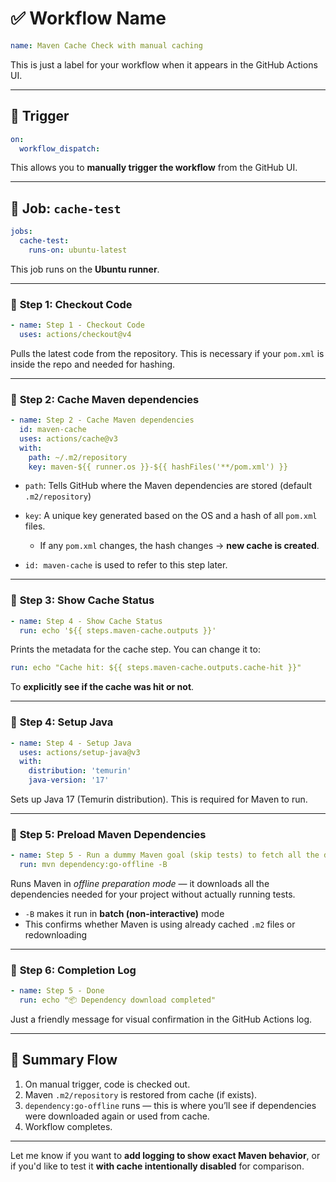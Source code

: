 # ✅ **Workflow Name**

```yaml
name: Maven Cache Check with manual caching
```

This is just a label for your workflow when it appears in the GitHub Actions UI.

---

## 🚀 **Trigger**

```yaml
on:
  workflow_dispatch:
```

This allows you to **manually trigger the workflow** from the GitHub UI.

---

## 🧪 **Job: `cache-test`**

```yaml
jobs:
  cache-test:
    runs-on: ubuntu-latest
```

This job runs on the **Ubuntu runner**.

---

### 🔹 **Step 1: Checkout Code**

```yaml
- name: Step 1 - Checkout Code
  uses: actions/checkout@v4
```

Pulls the latest code from the repository. This is necessary if your `pom.xml` is inside the repo and needed for hashing.

---

### 🔹 **Step 2: Cache Maven dependencies**

```yaml
- name: Step 2 - Cache Maven dependencies
  id: maven-cache
  uses: actions/cache@v3
  with:
    path: ~/.m2/repository
    key: maven-${{ runner.os }}-${{ hashFiles('**/pom.xml') }}
```

* `path`: Tells GitHub where the Maven dependencies are stored (default `.m2/repository`)
* `key`: A unique key generated based on the OS and a hash of all `pom.xml` files.

    * If any `pom.xml` changes, the hash changes → **new cache is created**.
* `id: maven-cache` is used to refer to this step later.

---

### 🔹 **Step 3: Show Cache Status**

```yaml
- name: Step 4 - Show Cache Status
  run: echo '${{ steps.maven-cache.outputs }}'
```

Prints the metadata for the cache step. You can change it to:

```yaml
run: echo "Cache hit: ${{ steps.maven-cache.outputs.cache-hit }}"
```

To **explicitly see if the cache was hit or not**.

---

### 🔹 **Step 4: Setup Java**

```yaml
- name: Step 4 - Setup Java
  uses: actions/setup-java@v3
  with:
    distribution: 'temurin'
    java-version: '17'
```

Sets up Java 17 (Temurin distribution). This is required for Maven to run.

---

### 🔹 **Step 5: Preload Maven Dependencies**

```yaml
- name: Step 5 - Run a dummy Maven goal (skip tests) to fetch all the dependencies
  run: mvn dependency:go-offline -B
```

Runs Maven in *offline preparation mode* — it downloads all the dependencies needed for your project without actually running tests.

* `-B` makes it run in **batch (non-interactive)** mode
* This confirms whether Maven is using already cached `.m2` files or redownloading

---

### 🔹 **Step 6: Completion Log**

```yaml
- name: Step 5 - Done
  run: echo "📦 Dependency download completed"
```

Just a friendly message for visual confirmation in the GitHub Actions log.

---

## 🔁 Summary Flow

1. On manual trigger, code is checked out.
2. Maven `.m2/repository` is restored from cache (if exists).
3. `dependency:go-offline` runs — this is where you’ll see if dependencies were downloaded again or used from cache.
4. Workflow completes.

---

Let me know if you want to **add logging to show exact Maven behavior**, or if you'd like to test it **with cache intentionally disabled** for comparison.
